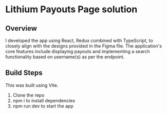 # Lithium Payouts Page solution

## Overview
I developed the app using  React, Redux combined with TypeScript, to closely align with the designs provided in the Figma file. The application's core features include displaying payouts and implementing a search functionality based on username(s) as per the endpoint.

## Build Steps
This was built using Vite.

1. Clone the repo
2. npm i to install dependencies
3. npm run dev to start the app

